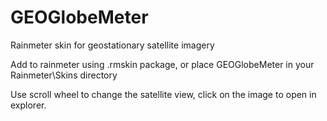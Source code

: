 # GEOGlobeMeter
Rainmeter skin for geostationary satellite imagery

Add to rainmeter using .rmskin package, or place GEOGlobeMeter in your Rainmeter\Skins directory

Use scroll wheel to change the satellite view, click on the image to open in explorer.

